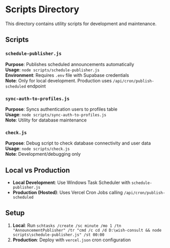 # Scripts Directory

This directory contains utility scripts for development and maintenance.

## Scripts

### `schedule-publisher.js`
**Purpose**: Publishes scheduled announcements automatically  
**Usage**: `node scripts/schedule-publisher.js`  
**Environment**: Requires `.env` file with Supabase credentials  
**Note**: Only for local development. Production uses `/api/cron/publish-scheduled` endpoint  

### `sync-auth-to-profiles.js`
**Purpose**: Syncs authentication users to profiles table  
**Usage**: `node scripts/sync-auth-to-profiles.js`  
**Note**: Utility for database maintenance  

### `check.js`
**Purpose**: Debug script to check database connectivity and user data  
**Usage**: `node scripts/check.js`  
**Note**: Development/debugging only  

## Local vs Production

- **Local Development**: Use Windows Task Scheduler with `schedule-publisher.js`
- **Production (Hosted)**: Uses Vercel Cron Jobs calling `/api/cron/publish-scheduled`

## Setup

1. **Local**: Run `schtasks /create /sc minute /mo 1 /tn "AnnouncementPublisher" /tr "cmd /c cd /d D:\wish-consult && node scripts\schedule-publisher.js" /st 00:00`
2. **Production**: Deploy with `vercel.json` cron configuration 